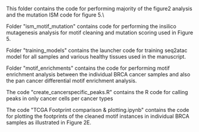 This folder contains the code for performing majority of the figure2 analysis and the mutation ISM code for figure 5.\

Folder "ism_motif_mutation" contains code for performing the insilico mutagenesis analysis for motif cleaning and mutation scoring used in Figure 5.

Folder "training_models" contains the launcher code for training seq2atac model for all samples and various healthy tissues used in the manuscript.

Folder "motif_enrichments" contains the code for performing motif enrichment analysis between the individual BRCA cancer samples and also the pan cancer differential motif enrichment analysis.

The code "create_cancerspecific_peaks.R" contains the R code for calling peaks in only cancer cells per cancer types

The code "TCGA Footprint comparison & plotting.ipynb" contains the code for plotting the footprints of the cleaned motif instances in individual BRCA samples as illustrated in Figure 2E.
